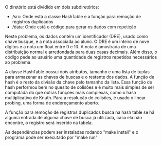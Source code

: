 O diretório está dividido em dois subdiretórios:
* /src: Onde está a classe HashTable e a função para remoção de registros duplicados
* /data: Onde está o código para gerar os dados com repetição

Neste problema, os dados contém um identificador (DRE), usado como chave busque, e a nota associada ao aluno. O DRE é um inteiro de nove dígitos e a nota um float entre 0 e 10. A nota é amostrada de uma distribuição normal e arredondada para duas casas decimais. Além disso, o código pede ao usuário uma quantidade de registros repetidos necessários ao problema.

A classe HashTable possui dois atributos, tamanho e uma lista de tuplas para armazenar as chaves de buscas e o restante dos dados. A função de hash é o resto da divisão 
da chave pelo tamanho da lista. Essa função de hash performou bem no quesito de colisões e é muito mais simples de ser computada do que outras funções mais complexas, como o hash multiplicativo de Knuth. Para a resolução de colisões, é usado o linear probing, uma forma de endereçamento aberto.

A função para remoção de registros duplicados busca na hash table se há alguma entrada de alguma chave de busca já utilizada, caso ela não encontre, o registro será inserido na tabela.

As dependências podem ser instaladas rodando "make install" e o programa pode ser executado por "make run"


